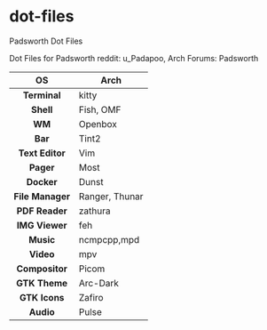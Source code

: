 # dot-files
Padsworth Dot Files

Dot Files for Padsworth
reddit: u_Padapoo, Arch Forums: Padsworth

|OS|Arch|
|:---:|---|
|**Terminal**|kitty|
|**Shell**|Fish, OMF|
|**WM**|Openbox|
|**Bar**|Tint2|
|**Text Editor**|Vim|
|**Pager**|Most|
|**Docker**|Dunst|
|**File Manager**|Ranger, Thunar|
|**PDF Reader**|zathura|
|**IMG Viewer**|feh|
|**Music**|ncmpcpp,mpd|
|**Video**|mpv|
|**Compositor**|Picom|
|**GTK Theme**|Arc-Dark|
|**GTK Icons**|Zafiro|
|**Audio**|Pulse|
